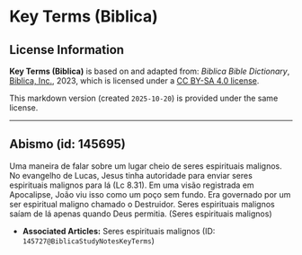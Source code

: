 # Key Terms (Biblica)

## License Information

**Key Terms (Biblica)** is based on and adapted from: _Biblica Bible Dictionary_, [Biblica, Inc.](https://www.biblica.com/), 2023, which is licensed under a [CC BY-SA 4.0 license](https://creativecommons.org/licenses/by-sa/4.0/legalcode.en).

This markdown version (created `2025-10-20`) is provided under the same license.



--------------------------------

## Abismo (id: 145695)

Uma maneira de falar sobre um lugar cheio de seres espirituais malignos. No evangelho de Lucas, Jesus tinha autoridade para enviar seres espirituais malignos para lá (Lc 8\.31\). Em uma visão registrada em Apocalipse, João viu isso como um poço sem fundo. Era governado por um ser espiritual maligno chamado o Destruidor. Seres espirituais malignos saíam de lá apenas quando Deus permitia. (Seres espirituais malignos)

* **Associated Articles:** Seres espirituais malignos (ID: `145727@BiblicaStudyNotesKeyTerms`)


